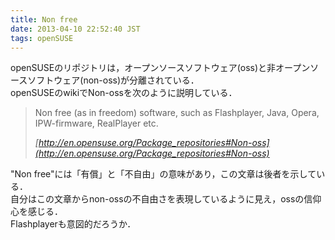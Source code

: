 ```yaml
---
title: Non free
date: 2013-04-10 22:52:40 JST
tags: openSUSE
---
```


openSUSEのリポジトリは，オープンソースソフトウェア(oss)と非オープンソースソフトウェア(non-oss)が分離されている．<br />openSUSEのwikiでNon-ossを次のように説明している．

> Non free (as in freedom) software, such as Flashplayer, Java, Opera, IPW-firmware, RealPlayer etc.
> 
> <cite>[http://en.opensuse.org/Package_repositories#Non-oss](http://en.opensuse.org/Package_repositories#Non-oss)</cite>

"Non free"には「有償」と「不自由」の意味があり，この文章は後者を示している．<br />
自分はこの文章からnon-ossの不自由さを表現しているように見え，ossの信仰心を感じる．<br />
Flashplayerも意図的だろうか．

